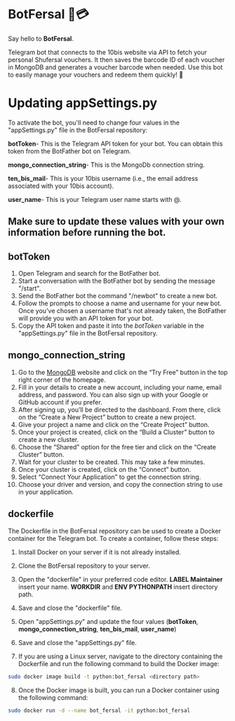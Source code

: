 # BotFersal 🤖💳
Say hello to **BotFersal**.

Telegram bot that connects to the 10bis website via API to fetch your personal Shufersal vouchers.
It then saves the barcode ID of each voucher in MongoDB and generates a voucher barcode when needed.
Use this bot to easily manage your vouchers and redeem them quickly! 🚀

# Updating appSettings.py
To activate the bot, you'll need to change four values in the "appSettings.py" file in the BotFersal repository:

**botToken**- This is the Telegram API token for your bot. You can obtain this token from the BotFather bot on Telegram.

**mongo_connection_string**- This is the MongoDb connection string.

**ten_bis_mail**- This is your 10bis username (i.e., the email address associated with your 10bis account).

**user_name**-  This is your Telegram user name starts with @.

## Make sure to update these values with your own information before running the bot.

## botToken
1. Open Telegram and search for the BotFather bot.
2. Start a conversation with the BotFather bot by sending the message "/start".
3. Send the BotFather bot the command "/newbot" to create a new bot.
4. Follow the prompts to choose a name and username for your new bot. Once you've chosen a username that's not already taken, the BotFather will provide you with an API token for your bot.
5. Copy the API token and paste it into the *botToken* variable in the "appSettings.py" file in the BotFersal repository.

## mongo_connection_string
1. Go to the [MongoDB](https://www.mongodb.com/) website and click on the “Try Free” button in the top right corner of the homepage.
2. Fill in your details to create a new account, including your name, email address, and password. You can also sign up with your Google or GitHub account if you prefer.
3. After signing up, you’ll be directed to the dashboard. From there, click on the “Create a New Project” button to create a new project.
4. Give your project a name and click on the “Create Project” button.
5. Once your project is created, click on the “Build a Cluster” button to create a new cluster.
6. Choose the “Shared” option for the free tier and click on the “Create Cluster” button.
7. Wait for your cluster to be created. This may take a few minutes.
8. Once your cluster is created, click on the “Connect” button.
9. Select “Connect Your Application” to get the connection string.
10. Choose your driver and version, and copy the connection string to use in your application.

## dockerfile
The Dockerfile in the BotFersal repository can be used to create a Docker container for the Telegram bot. To create a container, follow these steps:

1. Install Docker on your server if it is not already installed.
2. Clone the BotFersal repository to your server.
3. Open the "dockerfile" in your preferred code editor.
**LABEL Maintainer** insert your name.
**WORKDIR** and **ENV PYTHONPATH** insert directory path.
4. Save and close the "dockerfile" file.
5. Open "appSettings.py" and update the four values (**botToken**, **mongo_connection_string**, **ten_bis_mail**, **user_name**)
6. Save and close the "appSettings.py" file.

7. If you are using a Linux server, navigate to the directory containing the Dockerfile and run the following command to build the Docker image:

```sh
sudo docker image build -t python:bot_fersal <directory path>
```
8. Once the Docker image is built, you can run a Docker container using the following command:
```sh
sudo docker run -d --name bot_fersal -it python:bot_fersal
```







